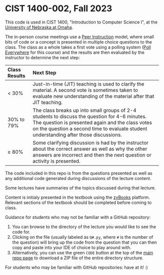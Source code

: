 # CIST 1400-002, Fall 2023

This code is used in CIST 1400, "Introduction to Computer Science I", at the [University of Nebraska at Omaha](http://unomaha.edu).

The in-person course meetings use a [Peer Instruction](https://en.wikipedia.org/wiki/Peer_instruction) model, where small bits of code or a concept is presented in multiple choice questions to the class. The class as a whole takes a first vote using a polling system ([Poll Everywhere](http://pollev.com/) for this course) and the results are then evaluated by the instructor to determine the next step:

Class Results | Next Step
:-- | :--
&lt; 30% | Just-in-time (JIT) teaching is used to clarify the material. A second vote is sometimes taken to evaluate new understanding of the material after that JIT teaching.
30% to 79% | The class breaks up into small groups of 2-4 students to discuss the question for 4-6 minutes. The question is presented again and the class votes on the question a second time to evaluate student understanding after those discussions.
&ge; 80% | Some clarifying discussion is had by the instructor about the correct answer as well as why the other answers are incorrect and then the next question or activity is presented.

The code included in this repo is from the questions presented as well as any additional code generated during discussions of the lecture content.

Some lectures have summaries of the topics discussed during that lecture.

Content is initialy presented in the textbook using the [zyBooks](http://learn.zybooks.com/) platform. Relevant sections of the textbook should be completed before coming to class.

Guidance for students who may not be familiar with a GitHub repository: 

1. You can browse to the directory of the lecture you would like to see the code for.
2. Clicking on the file (usually labeled as `Q#.py`, where `#` is the number of the question) will bring up the code from the question that you can then copy and paste into your IDE of choice to play around with.
3. Alternatively, you can use the green `CODE` button at the top of the [main repo page](https://github.com/rfulkerson/23fall1400) to download a ZIP file of the entire directory structure.

For students who may be familiar with GitHub repositories: have at it! :)
